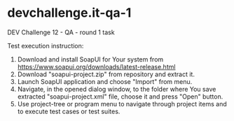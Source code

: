 # devchallenge.it-qa-1
DEV Challenge 12 - QA - round 1 task

Test execution instruction:

1. Download and install SoapUI for Your system from https://www.soapui.org/downloads/latest-release.html
2. Download "soapui-project.zip" from repository and extract it.
3. Launch SoapUI application and choose "Import" from menu.
4. Navigate, in the opened dialog window, to the folder where You save extracted "soapui-project.xml" file, choose it and press "Open" button.
5. Use project-tree or program menu to navigate through project items and to execute test cases or test suites.
